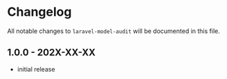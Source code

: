 # Changelog

All notable changes to `laravel-model-audit` will be documented in this file.

## 1.0.0 - 202X-XX-XX

- initial release
